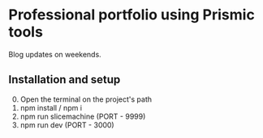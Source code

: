 # Professional portfolio using Prismic tools
Blog updates on weekends.

## Installation and setup
0. Open the terminal on the project's path
1. npm install / npm i
2. npm run slicemachine (PORT - 9999)
3. npm run dev (PORT - 3000)
